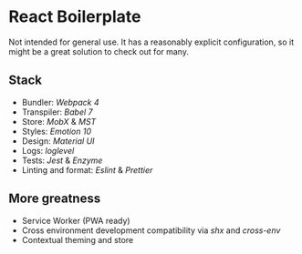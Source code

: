 # React Boilerplate

Not intended for general use. It has a reasonably explicit configuration, so it might be a great solution to check out for many.

## Stack

- Bundler: *Webpack 4*
- Transpiler: *Babel 7*
- Store: *MobX* & *MST*
- Styles: *Emotion 10*
- Design: *Material UI*
- Logs: *loglevel*
- Tests: *Jest* & *Enzyme*
- Linting and format: *Eslint* & *Prettier*

## More greatness

- Service Worker (PWA ready)
- Cross environment development compatibility via *shx* and *cross-env*
- Contextual theming and store
